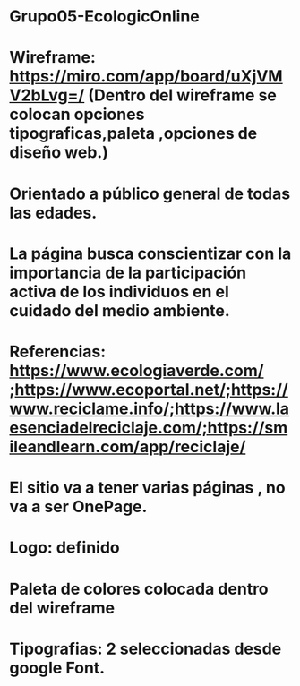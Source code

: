 # Grupo05-EcologicOnline

# Wireframe: https://miro.com/app/board/uXjVMV2bLvg=/ (Dentro del wireframe se colocan opciones tipograficas,paleta ,opciones de diseño web.)

# Orientado a público general de todas las edades.

# La página busca conscientizar con la importancia de la participación activa de los individuos en el cuidado del medio ambiente.

# Referencias: https://www.ecologiaverde.com/ ;https://www.ecoportal.net/;https://www.reciclame.info/;https://www.laesenciadelreciclaje.com/;https://smileandlearn.com/app/reciclaje/

# El sitio va a tener varias páginas , no va a ser OnePage.

# Logo: definido

# Paleta de colores colocada dentro del wireframe

# Tipografias: 2 seleccionadas desde google Font.

